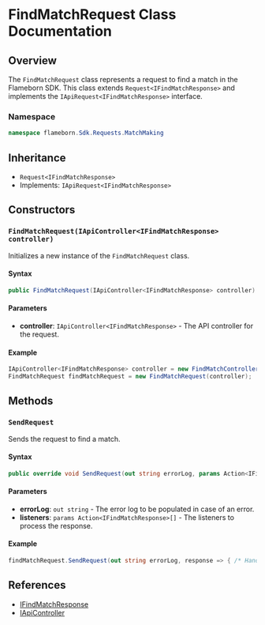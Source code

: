 
# FindMatchRequest Class Documentation

## Overview

The `FindMatchRequest` class represents a request to find a match in the Flameborn SDK. This class extends `Request<IFindMatchResponse>` and implements the `IApiRequest<IFindMatchResponse>` interface.

### Namespace
```csharp
namespace flameborn.Sdk.Requests.MatchMaking
```

## Inheritance
- `Request<IFindMatchResponse>`
- Implements: `IApiRequest<IFindMatchResponse>`

## Constructors

### `FindMatchRequest(IApiController<IFindMatchResponse> controller)`

Initializes a new instance of the `FindMatchRequest` class.

#### Syntax
```csharp
public FindMatchRequest(IApiController<IFindMatchResponse> controller)
```

#### Parameters
- **controller**: `IApiController<IFindMatchResponse>` - The API controller for the request.

#### Example
```csharp
IApiController<IFindMatchResponse> controller = new FindMatchController();
FindMatchRequest findMatchRequest = new FindMatchRequest(controller);
```

## Methods

### `SendRequest`

Sends the request to find a match.

#### Syntax
```csharp
public override void SendRequest(out string errorLog, params Action<IFindMatchResponse>[] listeners);
```

#### Parameters
- **errorLog**: `out string` - The error log to be populated in case of an error.
- **listeners**: `params Action<IFindMatchResponse>[]` - The listeners to process the response.

#### Example
```csharp
findMatchRequest.SendRequest(out string errorLog, response => { /* Handle response */ });
```

## References
- [IFindMatchResponse](https://github.com/gkhanC/flameborn-game/tree/dev/documents/IFindMatchResponse)
- [IApiController](https://github.com/gkhanC/flameborn-game/tree/dev/documents/IApiController)
